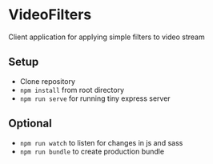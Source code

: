 # VideoFilters

Client application for applying simple filters to video stream

## Setup

* Clone repository
* `npm install` from root directory
* `npm run serve` for running tiny express server

## Optional
* `npm run watch` to listen for changes in js and sass
* `npm run bundle` to create production bundle